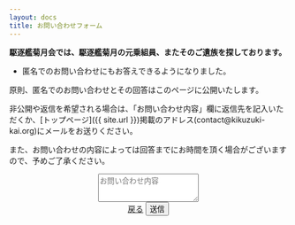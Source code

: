 ```yaml
---
layout: docs
title: お問い合わせフォーム
---
```


**駆逐艦菊月会では、駆逐艦菊月の元乗組員、またそのご遺族を探しております。**

- 匿名でのお問い合わせにもお答えできるようになりました。

原則、匿名でのお問い合わせとその回答はこのページに公開いたします。

非公開や返信を希望される場合は、「お問い合わせ内容」欄に返信先を記入いただくか、[トップページ]({{ site.url }})掲載のアドレス(contact@kikuzuki<span class="obfuscate">-</span>kai.org)にメールをお送りください。

また、お問い合わせの内容によっては回答までにお時間を頂く場合がございますので、予めご了承ください。

<div align="center">
<form class="formrun" action="https://form.run/api/v1/r/29uz5d82akqtro226yqb62gx" method="post" data-formrun-confirm="true">
<script src="https://www.google.com/recaptcha/api.js?render=6Ldyt9MUAAAAAF-_FcFHQpfYUoaDSn0hz2baf72p"></script>
<script>
grecaptcha.ready(function() {
    grecaptcha.execute('6Ldyt9MUAAAAAF-_FcFHQpfYUoaDSn0hz2baf72p', {action: 'homepage'}).then(function(token) {
 var recaptchaResponse = document.getElementById('recaptchaResponse');
      recaptchaResponse.value = token;
    });
});
</script>
  <div class="form-group">
    <textarea class="controls" name="inquiry" placeholder="お問い合わせ内容" rows="3" data-formrun-required></textarea>
  </div>
  <input type="hidden" name="recaptchaResponse" id="recaptchaResponse" />
  <a href="javascript:void(0)" class="button" data-formrun-back-button>戻る</a>
  <button type="submit" class="button" data-formrun-error-text="未入力の項目があります" data-formrun-submitting-text="送信中...">送信</button>
</form>
</div>
